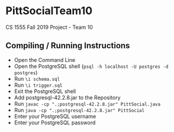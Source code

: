 # PittSocialTeam10
CS 1555 Fall 2019 Project - Team 10

## Compiling / Running Instructions
 - Open the Command Line
 - Open the PostgreSQL shell (`psql -h localhost -U postgres -d postgres`)
 - Run `\i schema.sql`
 - Run `\i trigger.sql`
 - Exit the PostgreSQL shell
 - Add postgresql-42.2.8.jar to the Repository
 - Run `javac -cp ".;postgresql-42.2.8.jar" PittSocial.java`
 - Run `java -cp ".;postgresql-42.2.8.jar" PittSocial`
 - Enter your PostgreSQL username
 - Enter your PostgreSQL password
